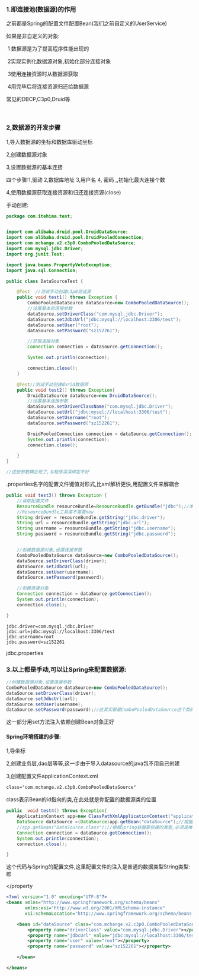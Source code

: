 ### 1.即连接池(数据源)的作用

之前都是Spring的配置文件配置Bean(我们之前自定义的UserService)

如果是非自定义的对象:

​     1 数据源是为了提高程序性能出现的

​     2实现实例化数据源对象,初始化部分连接对象

​     3使用连接资源时从数据源获取

​     4用完毕后将连接资源归还给数据源

常见的DBCP,C3p0,Druid等

​	

### 2,数据源的开发步骤

1,导入数据源的坐标和数据库驱动坐标

2,创建数据源对象

3,设置数据源的基本连接

四个步骤:1,驱动  2,数据库地址 3,用户名  4, 密码   ,,初始化最大连接个数 

4,使用数据源获取连接资源和归还连接资源(close)





手动创建:

```java
package com.itehima.test;


import com.alibaba.druid.pool.DruidDataSource;
import com.alibaba.druid.pool.DruidPooledConnection;
import com.mchange.v2.c3p0.ComboPooledDataSource;
import com.mysql.jdbc.Driver;
import org.junit.Test;

import java.beans.PropertyVetoException;
import java.sql.Connection;

public class DataSourceTest {

    @Test  //测试手动创建c3p0测试源
    public void test1() throws Exception {
        ComboPooledDataSource dataSource=new ComboPooledDataSource();
        //设置基本的连接参数
        dataSource.setDriverClass("com.mysql.jdbc.Driver");
        dataSource.setJdbcUrl("jdbc:mysql://localhost:3306/test");
        dataSource.setUser("root");
        dataSource.setPassword("sz152261");

        //获取连接对象
        Connection connection = dataSource.getConnection();

        System.out.println(connection);

        connection.close();
    }

    @Test//测试手动创建durid数据原
    public void test2() throws Exception{
        DruidDataSource dataSource=new DruidDataSource();
        //设置基本连接参数
        dataSource.setDriverClassName("com.mysql.jdbc.Driver");
        dataSource.setUrl("jdbc:mysql://localhost:3306/test");
        dataSource.setUsername("root");
        dataSource.setPassword("sz152261");

        DruidPooledConnection connection = dataSource.getConnection();
        System.out.println(connection);
        connection.close();

    }
}
```

```java
//这些参数耦合死了,与程序深深绑定不好
```

.properties名字的配置文件键值对形式,比xml解析更快,用配置文件来解耦合

```java
public void test3() throws Exception {
    //读取配置文件
    ResourceBundle resourceBundle=ResourceBundle.getBundle("jdbc");//本身在来加载路径下面,jdbc.properties值用前面就行
    //ResourceBundle工具类不需要new
    String driver = resourceBundle.getString("jdbc.driver");
    String url = resourceBundle.getString("jdbc.url");
    String username = resourceBundle.getString("jdbc.username");
    String password = resourceBundle.getString("jdbc.password");


    //创建数据源对象,设置连接参数
    ComboPooledDataSource dataSource=new ComboPooledDataSource();
    dataSource.setDriverClass(driver);
    dataSource.setJdbcUrl(url);
    dataSource.setUser(username);
    dataSource.setPassword(password);

    //创建连接对象
    Connection connection = dataSource.getConnection();
    System.out.println(connection);
    connection.close();

}
```

```properties
jdbc.driver=com.mysql.jdbc.Driver
jdbc.url=jdbc:mysql://localhost:3306/test
jdbc.username=root
jdbc.password=sz152261
```

jdbc.properties





### 3.以上都是手动,可以让Spring来配置数据源:

```java
//创建数据源对象,设置连接参数
ComboPooledDataSource dataSource=new ComboPooledDataSource();
dataSource.setDriverClass(driver);
dataSource.setJdbcUrl(url);
dataSource.setUser(username);
dataSource.setPassword(password);//这其实都是ComboPooledDataSource这个类的set方法
```

这一部分用set方法注入依赖创建Bean对象正好



#### Spring环境搭建的步骤:

1,导坐标

2,创建业务层,dao层等等,这一步由于导入datasource的java包不用自己创建

3,创建配置文件applicationContext.xml

```xml
class="com.mchange.v2.c3p0.ComboPooledDataSource"
```

class表示Bean的id指向的类,在此处就是你配置的数据源类的位置





```java
public  void test4() throws Exception{
    ApplicationContext app=new ClassPathXmlApplicationContext("applicationContext.xml");
    DataSource dataSource =(DataSource)app.getBean("dataSource");//根据Bean的id来获取
    //app.getBean("DataSource.class");//根据Spring容器要创建的类型,必须是唯一的
    Connection connection = dataSource.getConnection();
    System.out.println(connection);
    connection.close();

}
```

这个代码与Spring的配置文件,这里配置文件的注入是普通的数据类型String类型:即

<property name="driverClass" value="com.mysql.jdbc.Driver"></property

```xml
<?xml version="1.0" encoding="UTF-8"?>
<beans xmlns="http://www.springframework.org/schema/beans"
       xmlns:xsi="http://www.w3.org/2001/XMLSchema-instance"
       xsi:schemaLocation="http://www.springframework.org/schema/beans http://www.springframework.org/schema/beans/spring-beans.xsd">

    <bean id="dataSource" class="com.mchange.v2.c3p0.ComboPooledDataSource">
        <property name="driverClass" value="com.mysql.jdbc.Driver"></property>
        <property name="jdbcUrl" value="jdbc:mysql://localhost:3306/test"></property>
        <property name="user" value="root"></property>
        <property name="password" value="sz152261"></property>

    </bean>

</beans>
```

